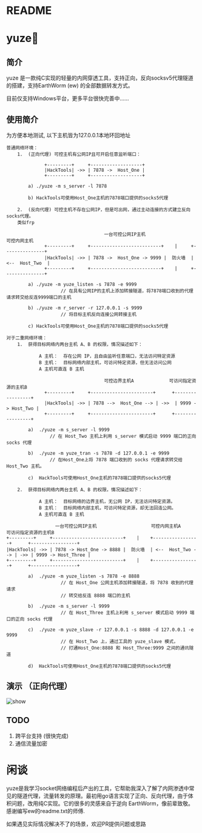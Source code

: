 # README

<h1>yuze🤗</h1>

## 简介

yuze 是一款纯C实现的轻量的内网穿透工具，支持正向，反向socksv5代理隧道的搭建，支持EarthWorm (ew) 的全部数据转发方式。

目前仅支持Windows平台，更多平台很快完善中......



## 使用简介

为方便本地测试, 以下主机皆为127.0.0.1本地环回地址

    普通网络环境：
        1.  (正向代理) 可控主机有公网IP且可开启任意监听端口：
    
                  +---------+     +-------------------+  
                  |HackTools| ->> | 7878 ->  Host_One |
                  +---------+     +-------------------+
    
            a) ./yuze -m s_server -l 7878
    
            b) HackTools可使用Host_One主机的7878端口提供的socks5代理
                
        2.  (反向代理) 可控主机不存在公网IP，但是可出网，通过主动连接的方式建立反向socks代理。
        类似frp
                
                                        一台可控公网IP主机                  可控内网主机
                  +---------+     +--------------------------+    |     +---------------+
                  |HackTools| ->> | 7878 ->  Host_One -> 9999 |  防火墙  | <--  Host_Two  |
                  +---------+     +--------------------------+    |     +---------------+
    
            a) ./yuze -m yuze_listen -s 7878 -e 9999
                        // 在具有公网IP的主机上添加转接隧道，将7878端口收到的代理请求转交给反连9999端口的主机
                        
            b) ./yuze -m r_server -r 127.0.0.1 -s 9999        
                        // 将目标主机反向连接公网转接主机
    
            c) HackTools可使用Host_One主机的7878端口提供的socks5代理
            
    对于二重网络环境：        
        1.  获得目标网络内两台主机 A、B 的权限，情况描述如下：
        
                A 主机：  存在公网 IP，且自由监听任意端口，无法访问特定资源
                B 主机：  目标网络内部主机，可访问特定资源，但无法访问公网
                A 主机可直连 B 主机
                    
                                        可控边界主机A             可访问指定资源的主机B
                  +---------+     +-----------------------+      +-----------------+
                  |HackTools| ->> | 7878 -->  Host_One --> | ->>  | 9999 -> Host_Two |
                  +---------+     +-----------------------+      +-----------------+
        
            a)  ./yuze -m s_server -l 9999
                    // 在 Host_Two 主机上利用 s_server 模式启动 9999 端口的正向 socks 代理
                    
            b)  ./yuze -m yuze_tran -s 7878 -d 127.0.0.1 -e 9999 
                    // 在Host_One上将 7878 端口收到的 socks 代理请求转交给 Host_Two 主机。
                    
            c)  HackTools可使用Host_One主机的7878端口提供的socks5代理
            
        2.  获得目标网络内两台主机 A、B 的权限，情况描述如下：
        
                A 主机：  目标网络的边界主机，无公网 IP，无法访问特定资源。
                B 主机：  目标网络内部主机，可访问特定资源，却无法回连公网。
                A 主机可直连 B 主机
    
    				  一台可控公网IP主机                    可控内网主机A         可访问指定资源的主机B
    +---------+     +--------------------------+    |    +-----------------+      +-----------------+
    |HackTools| ->> | 7878 -> Host_One -> 8888 |  防火墙  | <--  Host_Two --> | ->> | 9999 -> Host_Three |
    +---------+     +--------------------------+    |    +-----------------+      +-----------------+
    
            a)  ./yuze -m yuze_listen -s 7878 -e 8888
                        // 在 Host_One 公网主机添加转接隧道，将 7878 收到的代理请求
                        // 转交给反连 8888 端口的主机
                        
            b)  ./yuze -m s_server -l 9999
                        // 在 Host_Three 主机上利用 s_server 模式启动 9999 端口的正向 socks 代理
                        
            c)  ./yuze -m yuze_slave -r 127.0.0.1 -s 8888 -d 127.0.0.1 -e 9999
                        // 在 Host_Two 上，通过工具的 yuze_slave 模式，
                        // 打通Host_One:8888 和 Host_Three:9999 之间的通讯隧道
                        
            d)  HackTools可使用Host_One主机的7878端口提供的socks5代理





## 演示 （正向代理）

![show](./img/show.gif)



## TODO

1.  跨平台支持 (很快完成)
2. 通信流量加密




# 闲谈

yuze是我学习socket网络编程后产出的工具，它帮助我深入了解了内网渗透中常见的隧道代理，流量转发的原理。最初用go语言实现了正向、反向代理，由于体积问题，改用纯C实现。它的很多的灵感来自于逆向 EarthWorm，像前辈致敬。感谢编写ew的readme.txt的师傅.

如果遇见实际情况解决不了的场景，欢迎PR提供问题或思路